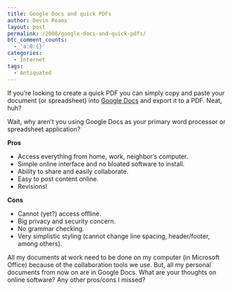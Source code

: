 ```yaml
---
title: Google Docs and quick PDFs
author: Devin Reams
layout: post
permalink: /2008/google-docs-and-quick-pdfs/
btc_comment_counts:
  - 'a:0:{}'
categories:
  - Internet
tags:
  - Antiquated
---
```

If you&#8217;re looking to create a quick PDF you can simply copy and paste your document (or spreadsheet) into [Google Docs][1] and export it to a PDF. Neat, huh?

Wait, why aren&#8217;t you using Google Docs as your primary word processor or spreadsheet application?

**Pros**

*   Access everything from home, work, neighbor&#8217;s computer.
*   Simple online interface and no bloated software to install.
*   Ability to share and easily collaborate.
*   Easy to post content online.
*   Revisions!

**Cons**

*   Cannot (yet?) access offline.
*   Big privacy and security concern.
*   No grammar checking.
*   Very simplistic styling (cannot change line spacing, header/footer, among others).

All my documents at work need to be done on my computer (in Microsoft Office) because of the collaboration tools we use. But, all my personal documents from now on are in Google Docs. What are your thoughts on online software? Any other pros/cons I missed?

 [1]: http://docs.google.com/